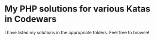 # My PHP solutions for various Katas in Codewars
I have listed my solutions in the appropriate folders. 
Feel free to browse!
